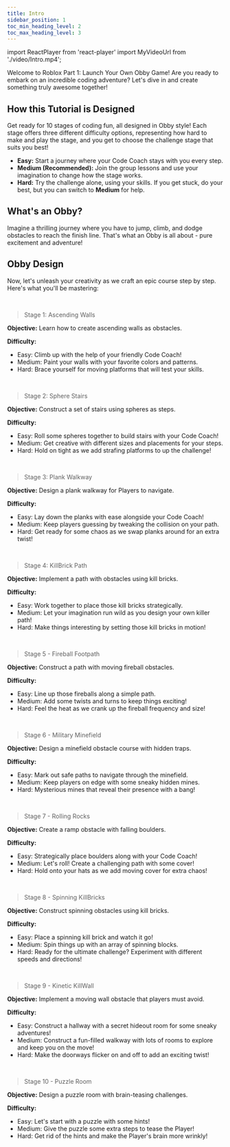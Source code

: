 ```yaml
---
title: Intro
sidebar_position: 1
toc_min_heading_level: 2
toc_max_heading_level: 3
---
```


import ReactPlayer from 'react-player'
import MyVideoUrl from './video/Intro.mp4';

Welcome to Roblox Part 1: Launch Your Own Obby Game! Are you ready to embark on an incredible coding adventure? Let's dive in and create something truly awesome together!

<div align='center'>
  <ReactPlayer controls url={MyVideoUrl}/>
</div>

## How this Tutorial is Designed

Get ready for 10 stages of coding fun, all designed in Obby style! Each stage offers three different difficulty options, representing how hard to make and play the stage, and you get to choose the challenge stage that suits you best! 
- **Easy:** Start a journey where your Code Coach stays with you every step.
- **Medium (Recommended):** Join the group lessons and use your imagination to change how the stage works.
- **Hard:** Try the challenge alone, using your skills. If you get stuck, do your best, but you can switch to **Medium** for help.

## What's an Obby?

Imagine a thrilling journey where you have to jump, climb, and dodge obstacles to reach the finish line. That's what an Obby is all about - pure excitement and adventure!

## Obby Design

Now, let's unleash your creativity as we craft an epic course step by step. Here's what you'll be mastering:

<br  />

>Stage 1: Ascending Walls

**Objective:** Learn how to create ascending walls as obstacles.

**Difficulty:**
- Easy: Climb up with the help of your friendly Code Coach!
- Medium: Paint your walls with your favorite colors and patterns.
- Hard: Brace yourself for moving platforms that will test your skills.

<br  />

>Stage 2: Sphere Stairs

**Objective:** Construct a set of stairs using spheres as steps.

**Difficulty:**
- Easy: Roll some spheres together to build stairs with your Code Coach!
- Medium: Get creative with different sizes and placements for your steps.
- Hard: Hold on tight as we add strafing platforms to up the challenge!

<br  />

>Stage 3: Plank Walkway

**Objective:** Design a plank walkway for Players to navigate.

**Difficulty:**
- Easy: Lay down the planks with ease alongside your Code Coach!
- Medium: Keep players guessing by tweaking the collision on your path.
- Hard: Get ready for some chaos as we swap planks around for an extra twist!

<br  />

>Stage 4: KillBrick Path

**Objective:** Implement a path with obstacles using kill bricks.

**Difficulty:**
- Easy: Work together to place those kill bricks strategically.
- Medium: Let your imagination run wild as you design your own killer path!
- Hard: Make things interesting by setting those kill bricks in motion!

<br  />

>Stage 5 - Fireball Footpath

**Objective:** Construct a path with moving fireball obstacles.

**Difficulty:**
- Easy: Line up those fireballs along a simple path.
- Medium: Add some twists and turns to keep things exciting!
- Hard: Feel the heat as we crank up the fireball frequency and size!

<br  />

>Stage 6 - Military Minefield

**Objective:** Design a minefield obstacle course with hidden traps.

**Difficulty:**
- Easy: Mark out safe paths to navigate through the minefield.
- Medium: Keep players on edge with some sneaky hidden mines.
- Hard: Mysterious mines that reveal their presence with a bang!

<br  />

>Stage 7 - Rolling Rocks

**Objective:** Create a ramp obstacle with falling boulders.

**Difficulty:**
- Easy: Strategically place boulders along with your Code Coach!
- Medium: Let's roll! Create a challenging path with some cover!
- Hard: Hold onto your hats as we add moving cover for extra chaos!

<br  />

>Stage 8 - Spinning KillBricks

**Objective:** Construct spinning obstacles using kill bricks.

**Difficulty:**
- Easy: Place a spinning kill brick and watch it go!
- Medium: Spin things up with an array of spinning blocks.
- Hard: Ready for the ultimate challenge? Experiment with different speeds and directions!

<br  />

>Stage 9 - Kinetic KillWall

**Objective:** Implement a moving wall obstacle that players must avoid.

**Difficulty:**
- Easy: Construct a hallway with a secret hideout room for some sneaky adventures!
- Medium: Construct a fun-filled walkway with lots of rooms to explore and keep you on the move!
- Hard: Make the doorways flicker on and off to add an exciting twist!

<br  />

>Stage 10 - Puzzle Room

**Objective:** Design a puzzle room with brain-teasing challenges.

**Difficulty:**
- Easy: Let's start with a puzzle with some hints!
- Medium: Give the puzzle some extra steps to tease the Player!
- Hard: Get rid of the hints and make the Player's brain more wrinkly!